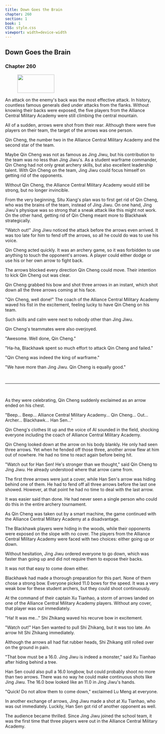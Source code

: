 ```yaml
---
title: Down Goes the Brain
chapter: 260
section: 1
book: 1
CSS: style.css
viewport: width=device-width
---
```


## Down Goes the Brain

### Chapter 260

<figure>
	<img src="../Images/gem.gif" alt="" id="gem" width="120" height="60" />
</figure>

An attack on the enemy's back was the most effective attack. In history, countless famous generals died under attacks from the flanks. Without knowing their backs were exposed, the five players from the Alliance Central Military Academy were still climbing the central mountain.

All of a sudden, arrows were shot from their rear. Although there were five players on their team, the target of the arrows was one person.

Qin Cheng, the number two in the Alliance Central Military Academy and the second star of the team.

Maybe Qin Cheng was not as famous as Jing Jiwu, but his contribution to the team was no less than Jing Jiwu's. As a student warframe commander, Qin Cheng had not only great archery skills, but also excellent leadership talent. With Qin Cheng on the team, Jing Jiwu could focus himself on getting rid of the opponents.

Without Qin Cheng, the Alliance Central Military Academy would still be strong, but no longer invincible.

From the very beginning, Situ Xiang's plan was to first get rid of Qin Cheng, who was the brains of the team, instead of Jing Jiwu. On one hand, Jing Jiwu's physique was so strong that a sneak attack like this might not work. On the other hand, getting rid of Qin Cheng meant more to Blackhawk strategically.

"Watch out!" Jing Jiwu noticed the attack before the arrows even arrived. It was too late for him to fend off the arrows, so all he could do was to use his voice.

Qin Cheng acted quickly. It was an archery game, so it was forbidden to use anything to touch the opponent's arrows. A player could either dodge or use his or her own arrow to fight back.

The arrows blocked every direction Qin Cheng could move. Their intention to kick Qin Cheng out was clear.

Qin Cheng grabbed his bow and shot three arrows in an instant, which shot down all the three arrows coming at his face.

"Qin Cheng, well done!" The coach of the Alliance Central Military Academy waved his fist in the excitement, feeling lucky to have Qin Cheng on his team.

Such skills and calm were next to nobody other than Jing Jiwu.

Qin Cheng's teammates were also overjoyed.

"Awesome. Well done, Qin Cheng."

"Ha-ha, Blackhawk spent so much effort to attack Qin Cheng and failed."

"Qin Cheng was indeed the king of warframe."

"We have more than Jing Jiwu. Qin Cheng is equally good."

<br>

*****

<br>

As they were celebrating, Qin Cheng suddenly exclaimed as an arrow ended on his chest.

"Beep… Beep… Alliance Central Military Academy… Qin Cheng… Out… Archer… Blackhawk… Han Sen…"

Qin Cheng's clothes lit up and the voice of AI sounded in the field, shocking everyone including the coach of Alliance Central Military Academy.

Qin Cheng looked down at the arrow on his body blankly. He only had seen three arrows. Yet when he fended off those three, another arrow flew at him out of nowhere. He had no time to react again before being hit.

"Watch out for Han Sen! He's stronger than we thought," said Qin Cheng to Jing Jiwu. He already understood where that arrow came from.

The first three arrows were just a cover, while Han Sen's arrow was hiding behind one of them. He had to fend off all three arrows before the last one showed. However, at that point he had no time to deal with the last arrow.

It was easier said than done. He had never seen a single person who could do this in the entire archery tournament.

As Qin Cheng was taken out by a smart machine, the game continued with the Alliance Central Military Academy at a disadvantage.

The Blackhawk players were hiding in the woods, while their opponents were exposed on the slope with no cover. The players from the Alliance Central Military Academy were faced with two choices: either going up or down.

Without hesitation, Jing Jiwu ordered everyone to go down, which was faster than going up and did not require them to expose their backs.

It was not that easy to come down either.

Blackhawk had made a thorough preparation for this part. None of them chose a strong bow. Everyone picked 11.0 bows for the speed. It was a very weak bow for these student archers, but they could shoot continuously.

At the command of their captain Xu Tianhao, a storm of arrows landed on one of the Alliance Central Military Academy players. Without any cover, that player was out immediately.

"Ha! It was me…" Shi Zhikang waved his recurve bow in excitement.

"Watch out!" Han Sen wanted to pull Shi Zhikang, but it was too late. An arrow hit Shi Zhikang immediately.

Although the arrows all had flat rubber heads, Shi Zhikang still rolled over on the ground in pain.

"That bow must be a 16.0. Jing Jiwu is indeed a monster," said Xu Tianhao after hiding behind a tree.

Han Sen could also pull a 16.0 longbow, but could probably shoot no more than two arrows. There was no way he could make continuous shots like Jing Jiwu. The 16.0 bow looked like an 11.0 in Jing Jiwu's hands.

"Quick! Do not allow them to come down," exclaimed Lu Meng at everyone.

In another exchange of arrows, Jing Jiwu made a shot at Xu Tianhao, who was out immediately. Luckily, Han Sen got rid of another opponent as well.

The audience became thrilled. Since Jing Jiwu joined the school team, it was the first time that three players were out in the Alliance Central Military Academy.